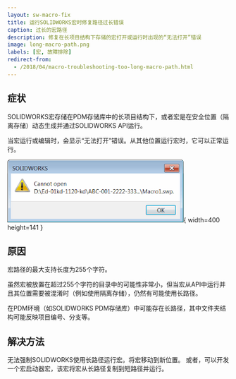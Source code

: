 ```yaml
---
layout: sw-macro-fix
title: 运行SOLIDWORKS宏时修复路径过长错误
caption: 过长的宏路径
description: 修复在长项目结构下存储的宏打开或运行时出现的“无法打开”错误
image: long-macro-path.png
labels: [宏, 故障排除]
redirect-from:
  - /2018/04/macro-troubleshooting-too-long-macro-path.html
---
```

## 症状

SOLIDWORKS宏存储在PDM存储库中的长项目结构下，或者宏是在安全位置（隔离存储）动态生成并通过SOLIDWORKS API运行。

当宏运行或编辑时，会显示“无法打开”错误。从其他位置运行宏时，它可以正常运行。

![运行宏时出现的错误](long-macro-path.png){ width=400 height=141 }

## 原因

宏路径的最大支持长度为255个字符。

虽然宏被放置在超过255个字符的目录中的可能性非常小，但当宏从API中运行并且其位置需要被混淆时（例如使用隔离存储），仍然有可能使用长路径。

在PDM环境（如SOLIDWORKS PDM存储库）中可能存在长路径，其中文件夹结构可能反映项目编号、分支等。

## 解决方法

无法强制SOLIDWORKS使用长路径运行宏。将宏移动到新位置。
或者，可以开发一个宏启动器宏，该宏将宏从长路径复制到短路径并运行。